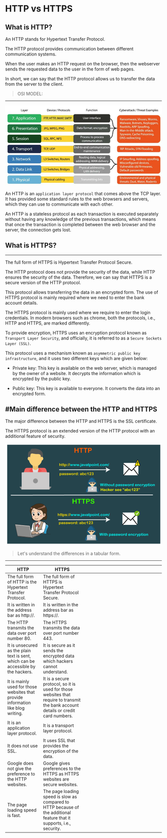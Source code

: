 # HTTP vs HTTPS

## What is HTTP?

An HTTP stands for Hypertext Transfer Protocol. 

The HTTP protocol provides communication between different communication systems. 

When the user makes an HTTP request on the browser, then the webserver sends the requested data 
to the user in the form of web pages. 

In short, we can say that the HTTP protocol allows us to transfer the data from the server to the client.

>OSI MODEL:
---

![osi model](./osi.jpg)


An HTTP is an `application layer protocol` that comes above the TCP layer. 
It has provided some standard rules to the web browsers and servers, 
which they can use to communicate with each other.

An HTTP is a stateless protocol as each transaction is executed separately without 
having any knowledge of the previous transactions, which means that once 
the transaction is completed between the web browser and the server, the connection gets lost.


## What is HTTPS?
---

The full form of HTTPS is Hypertext Transfer Protocol Secure. 

The HTTP protocol does not provide the security of the data, while HTTP ensures the security of the data. 
Therefore, we can say that HTTPS is a secure version of the HTTP protocol. 

This protocol allows transferring the data in an encrypted form. The use of HTTPS protocol 
is mainly required where we need to enter the bank account details. 

The HTTPS protocol is mainly used where we require to enter the login credentials. 
In modern browsers such as chrome, both the protocols, i.e., HTTP and HTTPS, are marked differently. 

To provide encryption, HTTPS uses an encryption protocol known as `Transport Layer Security`, 
and officially, it is referred to as a `Secure Sockets Layer (SSL)`. 

This protocol uses a mechanism known as `asymmetric public key infrastructure`, 
and it uses two different keys which are given below:

-    Private key: This key is available on the web server, which is managed by the owner of a website.
                  It decrypts the information which is encrypted by the public key.

-    Public key: This key is available to everyone. It converts the data into an encrypted form.


#Main difference between the HTTP and HTTPS
---

The major difference between the HTTP and HTTPS is the SSL certificate. 

The HTTPS protocol is an extended version of the HTTP protocol with an additional feature of security.

![http-vs-https](./http.png)


>Let's understand the differences in a tabular form.
---

| HTTP                                                                               | HTTPS                                                                                                                               |   |   |   |   |   |   |   |   |   |   |   |   |   |   |   |   |   |   |
|------------------------------------------------------------------------------------|-------------------------------------------------------------------------------------------------------------------------------------|---|---|---|---|---|---|---|---|---|---|---|---|---|---|---|---|---|---|
| The full form of HTTP is the Hypertext Transfer Protocol.                          | The full form of HTTPS is Hypertext Transfer Protocol Secure.                                                                       |   |   |   |   |   |   |   |   |   |   |   |   |   |   |   |   |   |   |
| It is written in the address bar as http://.                                       | It is written in the address bar as https://.                                                                                       |   |   |   |   |   |   |   |   |   |   |   |   |   |   |   |   |   |   |
| The HTTP transmits the data over port number 80.                                   | The HTTPS transmits the data over port number 443.                                                                                  |   |   |   |   |   |   |   |   |   |   |   |   |   |   |   |   |   |   |
| It is unsecured as the plain text is sent, which can be accessible by the hackers. | It is secure as it sends the encrypted data which hackers cannot understand.                                                        |   |   |   |   |   |   |   |   |   |   |   |   |   |   |   |   |   |   |
| It is mainly used for those websites that provide information like blog writing.   | It is a secure protocol, so it is used for those websites that require to transmit the bank account details or credit card numbers. |   |   |   |   |   |   |   |   |   |   |   |   |   |   |   |   |   |   |
| It is an application layer protocol.                                               | It is a transport layer protocol.                                                                                                   |   |   |   |   |   |   |   |   |   |   |   |   |   |   |   |   |   |   |
| It does not use SSL.                                                               | It uses SSL that provides the encryption of the data.                                                                               |   |   |   |   |   |   |   |   |   |   |   |   |   |   |   |   |   |   |
| Google does not give the preference to the HTTP websites.                          | Google gives preferences to the HTTPS as HTTPS websites are secure websites.                                                        |   |   |   |   |   |   |   |   |   |   |   |   |   |   |   |   |   |   |
| The page loading speed is fast.                                                    | The page loading speed is slow as compared to HTTP because of the additional feature that it supports, i.e., security.              |   |   |   |   |   |   |   |   |   |   |   |   |   |   |   |   |   |   |


